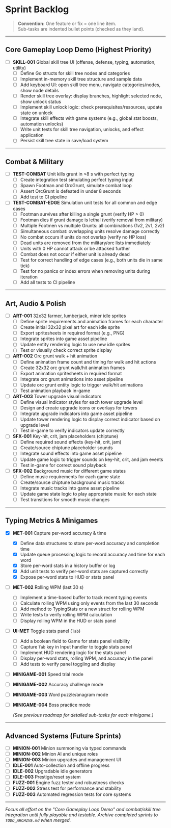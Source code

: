 # Sprint Backlog

> **Convention:** One feature or fix = one line item.  
> Sub-tasks are indented bullet points (checked as they land).

---

## Core Gameplay Loop Demo (Highest Priority)

- [ ] **SKILL-001** Global skill tree UI (offense, defense, typing, automation, utility)
  - [ ] Define Go structs for skill tree nodes and categories
  - [ ] Implement in-memory skill tree structure and sample data
  - [ ] Add keyboard UI: open skill tree menu, navigate categories/nodes, show node details
  - [ ] Render skill tree overlay: display branches, highlight selected node, show unlock status
  - [ ] Implement skill unlock logic: check prerequisites/resources, update state on unlock
  - [ ] Integrate skill effects with game systems (e.g., global stat boosts, automation unlocks)
  - [ ] Write unit tests for skill tree navigation, unlocks, and effect application
  - [ ] Persist skill tree state in save/load system

---

## Combat & Military

- [ ] **TEST-COMBAT** Unit kills grunt in <8 s with perfect typing
  - [ ] Create integration test simulating perfect typing input
  - [ ] Spawn Footman and OrcGrunt, simulate combat loop
  - [ ] Assert OrcGrunt is defeated in under 8 seconds
  - [ ] Add test to CI pipeline

- [ ] **TEST-COMBAT-EDGE** Simulation unit tests for all common and edge cases
  - [ ] Footman survives after killing a single grunt (verify HP > 0)
  - [ ] Footman dies if grunt damage is lethal (verify removal from military)
  - [ ] Multiple Footmen vs multiple Grunts: all combinations (1v2, 2v1, 2v2)
  - [ ] Simultaneous combat: overlapping units resolve damage correctly
  - [ ] No combat occurs if units do not overlap (verify no HP loss)
  - [ ] Dead units are removed from the military/orc lists immediately
  - [ ] Units with 0 HP cannot attack or be attacked further
  - [ ] Combat does not occur if either unit is already dead
  - [ ] Test for correct handling of edge cases (e.g., both units die in same tick)
  - [ ] Test for no panics or index errors when removing units during iteration
  - [ ] Add all tests to CI pipeline

---

## Art, Audio & Polish

- [ ] **ART-001** 32x32 farmer, lumberjack, miner idle sprites
  - [ ] Define sprite requirements and animation frames for each character
  - [ ] Create initial 32x32 pixel art for each idle sprite
  - [ ] Export spritesheets in required format (e.g., PNG)
  - [ ] Integrate sprites into game asset pipeline
  - [ ] Update entity rendering logic to use new idle sprites
  - [ ] Test or visually check correct sprite display

- [ ] **ART-002** Orc grunt walk + hit animation
  - [ ] Define animation frame count and timing for walk and hit actions
  - [ ] Create 32x32 orc grunt walk/hit animation frames
  - [ ] Export animation spritesheets in required format
  - [ ] Integrate orc grunt animations into asset pipeline
  - [ ] Update orc grunt entity logic to trigger walk/hit animations
  - [ ] Test animation playback in-game

- [ ] **ART-003** Tower upgrade visual indicators
  - [ ] Define visual indicator styles for each tower upgrade level
  - [ ] Design and create upgrade icons or overlays for towers
  - [ ] Integrate upgrade indicators into game asset pipeline
  - [ ] Update tower rendering logic to display correct indicator based on upgrade level
  - [ ] Test in-game to verify indicators update correctly

- [ ] **SFX-001** Key-hit, crit, jam placeholders (chiptune)
  - [ ] Define required sound effects (key-hit, crit, jam)
  - [ ] Create/source chiptune placeholder sounds
  - [ ] Integrate sound effects into game asset pipeline
  - [ ] Update game logic to trigger sounds on key-hit, crit, and jam events
  - [ ] Test in-game for correct sound playback

- [ ] **SFX-002** Background music for different game states
  - [ ] Define music requirements for each game state
  - [ ] Create/source chiptune background music tracks
  - [ ] Integrate music tracks into game asset pipeline
  - [ ] Update game state logic to play appropriate music for each state
  - [ ] Test transitions for smooth music changes

---

## Typing Metrics & Minigames

- [x] **MET-001** Capture per-word accuracy & time
  - [x] Define data structures to store per-word accuracy and completion time
  - [x] Update queue processing logic to record accuracy and time for each word
  - [x] Store per-word stats in a history buffer or log
  - [x] Add unit tests to verify per-word stats are captured correctly
  - [x] Expose per-word stats to HUD or stats panel

- [ ] **MET-002** Rolling WPM (last 30 s)
  - [ ] Implement a time-based buffer to track recent typing events
  - [ ] Calculate rolling WPM using only events from the last 30 seconds
  - [ ] Add method to TypingStats or a new struct for rolling WPM
  - [ ] Write tests to verify rolling WPM calculation
  - [ ] Display rolling WPM in the HUD or stats panel

- [ ] **UI-MET** Toggle stats panel (`Tab`)
  - [ ] Add a boolean field to Game for stats panel visibility
  - [ ] Capture `Tab` key in Input handler to toggle stats panel
  - [ ] Implement HUD rendering logic for the stats panel
  - [ ] Display per-word stats, rolling WPM, and accuracy in the panel
  - [ ] Add tests to verify panel toggling and display

- [ ] **MINIGAME-001** Speed trial mode
- [ ] **MINIGAME-002** Accuracy challenge mode
- [ ] **MINIGAME-003** Word puzzle/anagram mode
- [ ] **MINIGAME-004** Boss practice mode

  *(See previous roadmap for detailed sub-tasks for each minigame.)*

---

## Advanced Systems (Future Sprints)

- [ ] **MINION-001** Minion summoning via typed commands
- [ ] **MINION-002** Minion AI and unique roles
- [ ] **MINION-003** Minion upgrades and management UI
- [ ] **IDLE-001** Auto-collection and offline progress
- [ ] **IDLE-002** Upgradable idle generators
- [ ] **IDLE-003** Prestige/reset system
- [ ] **FUZZ-001** Engine fuzz tester and robustness checks
- [ ] **FUZZ-002** Stress test for performance and stability
- [ ] **FUZZ-003** Automated regression tests for core systems

---

*Focus all effort on the "Core Gameplay Loop Demo" and combat/skill tree integration until fully playable and testable. Archive completed sprints to `TODO_ARCHIVE.md` when merged.*
